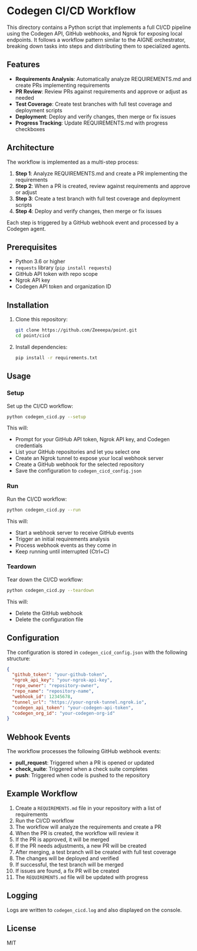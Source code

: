 # Codegen CI/CD Workflow

This directory contains a Python script that implements a full CI/CD pipeline using the Codegen API, GitHub webhooks, and Ngrok for exposing local endpoints. It follows a workflow pattern similar to the AIGNE orchestrator, breaking down tasks into steps and distributing them to specialized agents.

## Features

- **Requirements Analysis**: Automatically analyze REQUIREMENTS.md and create PRs implementing requirements
- **PR Review**: Review PRs against requirements and approve or adjust as needed
- **Test Coverage**: Create test branches with full test coverage and deployment scripts
- **Deployment**: Deploy and verify changes, then merge or fix issues
- **Progress Tracking**: Update REQUIREMENTS.md with progress checkboxes

## Architecture

The workflow is implemented as a multi-step process:

1. **Step 1**: Analyze REQUIREMENTS.md and create a PR implementing the requirements
2. **Step 2**: When a PR is created, review against requirements and approve or adjust
3. **Step 3**: Create a test branch with full test coverage and deployment scripts
4. **Step 4**: Deploy and verify changes, then merge or fix issues

Each step is triggered by a GitHub webhook event and processed by a Codegen agent.

## Prerequisites

- Python 3.6 or higher
- `requests` library (`pip install requests`)
- GitHub API token with repo scope
- Ngrok API key
- Codegen API token and organization ID

## Installation

1. Clone this repository:
   ```bash
   git clone https://github.com/Zeeeepa/point.git
   cd point/cicd
   ```

2. Install dependencies:
   ```bash
   pip install -r requirements.txt
   ```

## Usage

### Setup

Set up the CI/CD workflow:

```bash
python codegen_cicd.py --setup
```

This will:
- Prompt for your GitHub API token, Ngrok API key, and Codegen credentials
- List your GitHub repositories and let you select one
- Create an Ngrok tunnel to expose your local webhook server
- Create a GitHub webhook for the selected repository
- Save the configuration to `codegen_cicd_config.json`

### Run

Run the CI/CD workflow:

```bash
python codegen_cicd.py --run
```

This will:
- Start a webhook server to receive GitHub events
- Trigger an initial requirements analysis
- Process webhook events as they come in
- Keep running until interrupted (Ctrl+C)

### Teardown

Tear down the CI/CD workflow:

```bash
python codegen_cicd.py --teardown
```

This will:
- Delete the GitHub webhook
- Delete the configuration file

## Configuration

The configuration is stored in `codegen_cicd_config.json` with the following structure:

```json
{
  "github_token": "your-github-token",
  "ngrok_api_key": "your-ngrok-api-key",
  "repo_owner": "repository-owner",
  "repo_name": "repository-name",
  "webhook_id": 12345678,
  "tunnel_url": "https://your-ngrok-tunnel.ngrok.io",
  "codegen_api_token": "your-codegen-api-token",
  "codegen_org_id": "your-codegen-org-id"
}
```

## Webhook Events

The workflow processes the following GitHub webhook events:

- **pull_request**: Triggered when a PR is opened or updated
- **check_suite**: Triggered when a check suite completes
- **push**: Triggered when code is pushed to the repository

## Example Workflow

1. Create a `REQUIREMENTS.md` file in your repository with a list of requirements
2. Run the CI/CD workflow
3. The workflow will analyze the requirements and create a PR
4. When the PR is created, the workflow will review it
5. If the PR is approved, it will be merged
6. If the PR needs adjustments, a new PR will be created
7. After merging, a test branch will be created with full test coverage
8. The changes will be deployed and verified
9. If successful, the test branch will be merged
10. If issues are found, a fix PR will be created
11. The `REQUIREMENTS.md` file will be updated with progress

## Logging

Logs are written to `codegen_cicd.log` and also displayed on the console.

## License

MIT

